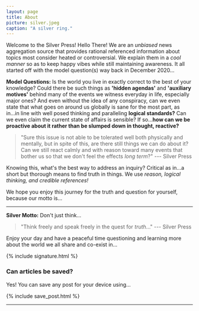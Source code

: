 ```yaml
---
layout: page
title: About
picture: silver.jpeg
caption: "A silver ring."
---
```


Welcome to the Silver Press! Hello There! We are an *unbiased* news aggregation source that provides rational referenced information about topics most consider heated or controversial. We explain them in a *cool manner* so as to keep happy vibes while still maintaining awareness. It all started off with the model question(s) way back in December 2020...

**Model Questions:** Is the world you live in exactly correct to the best of your knowledge? Could there be such things as **'hidden agendas'** and **'auxiliary motives'** behind many of the events we witness everyday in life, especially major ones? And even without the idea of any conspiracy, can we even state that what goes on around us globally is sane for the most part, as in...in line with well posed thinking and paralleling **logical standards?** Can we even claim the current state of affairs is sensible? If so...**how can we be proactive about it rather than be slumped down in thought, reactive?**

> "Sure this issue is not able to be tolerated well both physically and mentally, but in spite of this, are there still things we can do about it? Can we still react calmly and with reason toward many events that bother us so that we don't feel the effects *long term*?" --- Silver Press

Knowing this, what's the best way to address an inquiry? Critical as in...a short but thorough means to find truth in things. We use *reason, logical thinking, and credible references!*

We hope you enjoy this journey for the truth and question for yourself, because our motto is...

---

**Silver Motto:** Don't just think...

> "Think freely and speak freely in the quest for *truth*..." --- Silver Press

Enjoy your day and have a peaceful time questioning and learning more about the world we all share and co-exist in...

{% include signature.html %}

### Can articles be saved?

Yes! You can save any post for your device using...

{% include save_post.html %}

---
